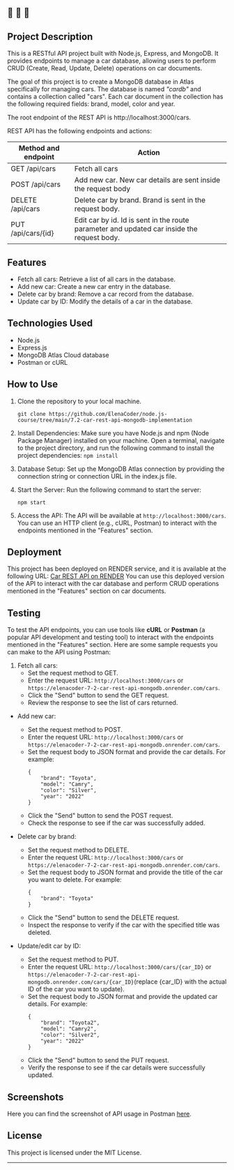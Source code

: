 🔔 🔔 🔔
---

## Project Description

This is a RESTful API project built with Node.js, Express, and MongoDB. It provides endpoints to manage a car database, allowing users to perform CRUD (Create, Read, Update, Delete) operations on car documents.

The goal of this project is to create a MongoDB database in Atlas specifically for managing cars. The database is named *"cardb"* and contains a collection called "cars". Each car document in the collection has the following required fields: brand, model, color and year.

The root endpoint of the REST API is http://localhost:3000/cars.

REST API has the following endpoints and actions:

| Method and endpoint        | Action                                                                                    |
|----------------------------|-------------------------------------------------------------------------------------------|
| GET /api/cars              | Fetch all cars                                                                            |
| POST /api/cars             | Add new car. New car details are sent inside the request body                             |
| DELETE /api/cars           | Delete car by brand. Brand is sent in the request body.                                   |
| PUT /api/cars/{id}         | Edit car by id. Id is sent in the route parameter and updated car inside the request body.|


## Features

- Fetch all cars: Retrieve a list of all cars in the database.
- Add new car: Create a new car entry in the database.
- Delete car by brand: Remove a car record from the database.
- Update car by ID: Modify the details of a car in the database.

## Technologies Used

- Node.js
- Express.js
- MongoDB Atlas Cloud database
- Postman or cURL

## How to Use

1. Clone the repository to your local machine.

   `git clone https://github.com/ElenaCoder/node.js-course/tree/main/7.2-car-rest-api-mongodb-implementation`

2. Install Dependencies: Make sure you have Node.js and npm (Node Package Manager) installed on your machine. Open a terminal, navigate to the project directory, and run the following command to install the project dependencies:
  `npm install`


3. Database Setup: Set up the MongoDB Atlas connection by providing the connection string or connection URL in the index.js file.

4. Start the Server: Run the following command to start the server:

   `npm start`

5. Access the API: The API will be available at `http://localhost:3000/cars`. You can use an HTTP client (e.g., cURL, Postman) to interact with the endpoints mentioned in the "Features" section.

## Deployment

This project has been deployed on RENDER service, and it is available at the following URL: [Car REST API on RENDER](https://elenacoder-7-2-car-rest-api-mongodb.onrender.com/cars)
You can use this deployed version of the API to interact with the car database and perform CRUD operations mentioned in the "Features" section on car documents.

## Testing
To test the API endpoints, you can use tools like **cURL** or **Postman** (a popular API development and testing tool) to interact with the endpoints mentioned in the "Features" section. Here are some sample requests you can make to the API using Postman:

1. Fetch all cars:
    - Set the request method to GET.
    - Enter the request URL: `http://localhost:3000/cars` or `https://elenacoder-7-2-car-rest-api-mongodb.onrender.com/cars`.
    - Click the "Send" button to send the GET request.
    - Review the response to see the list of cars returned.

- Add new car:
    - Set the request method to POST.
    - Enter the request URL: `http://localhost:3000/cars` or `https://elenacoder-7-2-car-rest-api-mongodb.onrender.com/cars`.
    - Set the request body to JSON format and provide the car details. For example:
        ```
        {
            "brand": "Toyota",
            "model": "Camry",
            "color": "Silver",
            "year": "2022"
        }
        ```
    - Click the "Send" button to send the POST request.
    - Check the response to see if the car was successfully added.


- Delete car by brand:
    - Set the request method to DELETE.
    - Enter the request URL: `http://localhost:3000/cars` or `https://elenacoder-7-2-car-rest-api-mongodb.onrender.com/cars`.
    - Set the request body to JSON format and provide the title of the car you want to delete. For example:
        ```
        {
            "brand": "Toyota"
        }
        ````
    - Click the "Send" button to send the DELETE request.
    - Inspect the response to verify if the car with the specified title was deleted.

- Update/edit car by ID:
    - Set the request method to PUT.
    - Enter the request URL: `http://localhost:3000/cars/{car_ID}` or `https://elenacoder-7-2-car-rest-api-mongodb.onrender.com/cars/{car_ID}`(replace {car_ID} with the actual ID of the car you want to update).
    - Set the request body to JSON format and provide the updated car details. For example:
        ```
        {
            "brand": "Toyota2",
            "model": "Camry2",
            "color": "Silver2",
            "year": "2022"
        }
        ```
    - Click the "Send" button to send the PUT request.
    - Verify the response to see if the car details were successfully updated.

## Screenshots

Here you can find the screenshot of API usage in Postman [here](./assets/API%20screeshot%20Postman.jpg).


## License

This project is licensed under the MIT License.


---